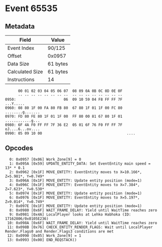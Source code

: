 # Event 65535

## Metadata

| Field           | Value    |
|-----------------|----------|
| Event Index     | 90/125   |
| Offset          | 0x0957   |
| Data Size       | 61 bytes |
| Calculated Size | 61 bytes |
| Instructions    | 14       |

```
      00 01 02 03 04 05 06 07  08 09 0A 0B 0C 0D 0E 0F
      -- -- -- -- -- -- -- --  -- -- -- -- -- -- -- --
0950:                      06  09 10 59 04 F8 FF FF 7F         ...Y.....
0960: 08 80 1F 00 FA 80 FB 80  67 80 1F 01 1F 00 FC 80  ........g.......
0970: FD 80 FE 80 1F 01 1F 00  FF 80 00 81 67 80 1F 01  ............g...
0980: 6F 4A F0 FF FF 7F 36 E2  05 01 6F 76 F0 FF FF 7F  oJ....6...ov....
0990: 05 09 10 00                                       ....            
```

## Opcodes

```
  0: 0x0957 [0x06] Work_Zone[9] = 0
  1: 0x095A [0x59] UPDATE_ENTITY_DATA: Set EventEntity main speed = 13* * 0.1
  2: 0x0962 [0x1F] MOVE_ENTITY: EventEntity moves to X=10.166*, Z=5.981*, Y=0.749*
  3: 0x096A [0x1F] MOVE_ENTITY: Update entity position (mode=1)
  4: 0x096C [0x1F] MOVE_ENTITY: EventEntity moves to X=7.384*, Z=7.623*, Y=0.530*
  5: 0x0974 [0x1F] MOVE_ENTITY: Update entity position (mode=1)
  6: 0x0976 [0x1F] MOVE_ENTITY: EventEntity moves to X=5.197*, Z=9.014*, Y=0.749*
  7: 0x097E [0x1F] MOVE_ENTITY: Update entity position (mode=1)
  8: 0x0980 [0x6F] WAIT_FRAME_DELAY: Yield until WaitTime reaches zero
  9: 0x0981 [0x4A] LocalPlayer looks at Lehko Habhoka (ID: 17162806/0x0105E236)
 10: 0x098A [0x6F] WAIT_FRAME_DELAY: Yield until WaitTime reaches zero
 11: 0x098B [0x76] CHECK_ENTITY_RENDER_FLAGS: Wait until LocalPlayer Render.Flags0 and Render.Flags3 conditions are met
 12: 0x0990 [0x05] Work_Zone[9] = 1
 13: 0x0993 [0x00] END_REQSTACK()
```
